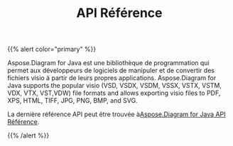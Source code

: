 ﻿---
title: API Référence
type: docs
weight: 70
url: /fr/java/api-reference/
---
{{% alert color="primary" %}} 

Aspose.Diagram for Java est une bibliothèque de programmation qui permet aux développeurs de logiciels de manipuler et de convertir des fichiers visio à partir de leurs propres applications. Aspose.Diagram for Java supports the popular visio (VSD, VSDX, VSDM, VSSX, VSTX, VSTM, VDX, VTX, VST,VDW) file formats and allows exporting visio files to PDF, XPS, HTML, TIFF, JPG, PNG, BMP, and SVG.

La dernière référence API peut être trouvée à[Aspose.Diagram for Java API Référence](https://reference.aspose.com/diagram/java).

{{% /alert %}}
